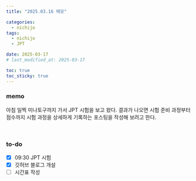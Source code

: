 ```yaml
---
title: "2025.03.16 메모"

categories:
  - nichijo
tags:
  - nichijo
  - JPT

date: 2025-03-17
# last_modified_at: 2025-03-17

toc: true
toc_sticky: true
---
```


### memo
아침 일찍 미나토구까지 가서 JPT 시험을 보고 왔다. 결과가 나오면 시험 준비 과정부터 점수까지 시험 과정을 상세하게 기록하는 포스팅을 작성해 보려고 한다.

<br />

### to-do
- [x] 09:30 JPT 시험
- [x] 깃허브 블로그 개설
- [ ] 시간표 작성

<!-- Nested and mixed lists are an interesting beast. It's a corner case to make sure that

* Lists within lists do not break the ordered list numbering order
* Your list styles go deep enough.

### Ordered -- Unordered -- Ordered

1. ordered item
2. ordered item 
   * **unordered**
   * **unordered** 
     1. ordered item
     2. ordered item
3. ordered item
4. ordered item

### Ordered -- Unordered -- Unordered

1. ordered item
2. ordered item 
   * **unordered**
   * **unordered** 
     * unordered item
     * unordered item
3. ordered item
4. ordered item

### Unordered -- Ordered -- Unordered

* unordered item
* unordered item 
  1. ordered
  2. ordered 
     * unordered item
     * unordered item
* unordered item
* unordered item

### Unordered -- Unordered -- Ordered

* unordered item
* unordered item 
  * unordered
  * unordered 
    1. **ordered item**
    2. **ordered item**
* unordered item
* unordered item

### Task Lists

- [ ] Finish my changes
- [x] Push my commits to GitHub
- [x] Open a pull request -->
